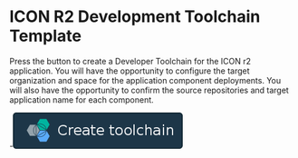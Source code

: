 # ICON R2 Development Toolchain Template

Press the button to create a Developer Toolchain for the ICON r2 application.  You will have the opportunity to configure the target organization and space for the application component deployments.  You will also have the opportunity to confirm the source repositories and target application name for each component.

-[![Deploy To Bluemix](button.png)](https://console.ehealthontario.ca-east.bluemix.net/devops/setup/deploy/?repository=https%3A//https://github.ehealthontario.ca-east.bluemix.net/ICONR2/icon-r2&branch=test)

